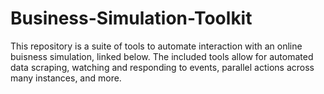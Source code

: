 # Business-Simulation-Toolkit
This repository is a suite of tools to automate interaction with an online buisness simulation, linked below. The included tools allow for automated data scraping, watching and responding to events, parallel actions across many instances, and more.
